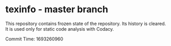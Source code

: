 # texinfo - master branch

This repository contains frozen state of the repository.
Its history is cleared. It is used only for static code
analysis with Codacy.

Commit Time: 1693260960